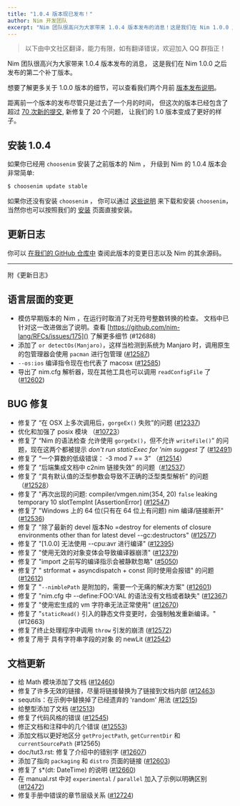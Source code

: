 ```yaml
---
title: "1.0.4 版本现已发布！"
author: Nim 开发团队
excerpt: "Nim 团队很高兴为大家带来 1.0.4 版本发布的消息！这是我们在 Nim 1.0.0 之后发布的第二个补丁版本。"
---
```


> 以下由中文社区翻译，能力有限，如有翻译错误，欢迎加入 QQ 群指正！

Nim 团队很高兴为大家带来 1.0.4 版本发布的消息，
这是我们在 Nim 1.0.0 之后发布的第二个补丁版本。

想要了解更多关于 1.0.0 版本的细节，可以查看我们两个月前
[版本发布说明](/blog/2019/09/23/version-100-released.html)。

距离前一个版本的发布尽管只是过去了一个月的时间，
但这次的版本已经包含了超过 [70 次新的提交](https://github.com/nim-lang/Nim/compare/v1.0.2...v1.0.4),
新修复了 20 个问题，
让我们的 1.0 版本变成了更好的样子。


## 安装 1.0.4

如果你已经用 ``choosenim`` 安装了之前版本的 Nim ，
升级到 Nim 的 1.0.4 版本会非常简单:

```bash
$ choosenim update stable
```

如果你还没有安装 ``choosenim`` ，
你可以通过
[这些说明](https://github.com/dom96/choosenim) 来下载和安装 ``choosenim``，
当然你也可以按照我们的
[安装](/install.html) 页面直接安装。


## 更新日志

你可以
[在我们的 GitHub 仓库中](https://github.com/nim-lang/Nim/blob/version-1-0/changelogs/changelog_1_0_4.md)
查阅此版本的变更日志以及 Nim 的其余源码。

---
附《更新日志》
## 语言层面的变更

* 模仿早期版本的 Nim ，在运行时取消了对无符号整数转换的检查。
文档中已针对这一改进做出了说明。查看 [https://github.com/nim-lang/RFCs/issues/175]() 了解更多细节 (#12688)
* 添加了 `or detectOs(Manjaro)`，这样当检测到系统为 Manjaro 时，调用原生的包管理器会使用 `pacman` 进行包管理 ([#12587](https://github.com/nim-lang/Nim/pull/12587))
* `--os:ios` 编译指令现在也代表了 macosx ([#12585](https://github.com/nim-lang/Nim/pull/12585))
* 导出了 nim.cfg 解析器，现在其他工具也可以调用 `readConfigFile` 了 ([#12602](https://github.com/nim-lang/Nim/pull/12602
))

## BUG 修复

* 修复了 “在 OSX 上多次调用后，`gorgeEx()` 失败”的问题 ([#12337](https://github.com/nim-lang/Nim/issues/12337))
* 优化和加强了 posix 模块 （[#10723](https://github.com/nim-lang/Nim/issues/10723)）
* 修复了 “Nim 的语法检查 允许使用 `gorgeEx()`，但不允许 `writeFile()`” 的问题，现在这两个都被提示 *don't run staticExec for 'nim suggest* 了 ([#12491](https://github.com/nim-lang/Nim/issues/12491))
* 修复了 “一个算数的低级错误： -3 mod 7 == 3” （[#12514](https://github.com/nim-lang/Nim/issues/12514)）
* 修复了 “后端集成文档中 c2nim 链接失效” 的问题（[#12537](https://github.com/nim-lang/Nim/issues/12537)）
* 修复了 “‎具有默认值的泛型参数会导致不正确的泛型类型解析‎” 的问题 （[#12528](https://github.com/nim-lang/Nim/issues/12528)）
* 修复了 "再次出现的问题: compiler/vmgen.nim(354, 20) `false` leaking temporary 10 slotTempInt [AssertionError] 
([#12547](https://github.com/nim-lang/Nim/issues/12547))
* 修复了 "Windows 上的 64 位(只有在 64 位上有问题) nim 编译/链接断开" ([#12536](https://github.com/nim-lang/Nim/issues/12536))
* 修复了 "除了最新的 devel 版本No =destroy for elements of closure environments other than for latest devel --gc:destructors" ([#12577](https://github.com/nim-lang/Nim/issues/12577))
* 修复了 "[1.0.0] 无法使用 --cpu:avr 进行编译" ([#12395](https://github.com/nim-lang/Nim/issues/12395))
* 修复了 "使用无效的对象变体会导致编译器崩溃" ([#12379](https://github.com/nim-lang/Nim/issues/12379))
* 修复了 "import 之前写的编译指示会被静默忽略" ([#5050](https://github.com/nim-lang/Nim/issues/5050))
* 修复了 " strformat + asyncdispatch + const 同时使用会报错" 的问题 ([#12612](https://github.com/nim-lang/Nim/issues/12612))
* 修复了 "`--nimblePath` 是附加的，需要一个无痛的解决方案" ([#12601](https://github.com/nim-lang/Nim/issues/12601))
* 修复了 "nim.cfg 中 --define:FOO:VAL 的语法没有文档或者缺失" ([#12367](https://github.com/nim-lang/Nim/issues/12367))
* 修复了 "使用宏生成的 vm 字符串无法正常使用" ([#12670](https://github.com/nim-lang/Nim/issues/12670))
* 修复了 "`staticRead()` 引入的静态文件变更时，会强制触发重新编译。" (#12663)
* 修复了终止处理程序中调用 `throw` 引发的崩溃 ([#12572](https://github.com/nim-lang/Nim/pull/12572))
* 修复了用于 具有字符串字段的对象 的 newLit ([#12542](https://github.com/nim-lang/Nim/pull/12542))

## 文档更新
* 给 Math 模块添加了文档 ([#12460](https://github.com/nim-lang/Nim/pull/12460))
* 修复了许多无效的链接，尽量将链接替换为了链接到文档内部 ([#12463](https://github.com/nim-lang/Nim/pull/12463))
* sequtils：在示例中替换掉了已经遗弃的 'random' 用法 ([#12515](https://github.com/nim-lang/Nim/pull/12515))
* 给整型添加了文档 ([#12513](https://github.com/nim-lang/Nim/pull/12513))
* 修复了代码风格的错误 ([#12545](https://github.com/nim-lang/Nim/pull/12545))
* 修正文档和注释中的几个错误 ([#12553](https://github.com/nim-lang/Nim/pull/12553))
* 添加文档以更好地区分 `getProjectPath`, `getCurrentDir` 和 `currentSourcePath` (#12565)
* doc/tut3.rst: 修复了介绍中的错别字 ([#12607](https://github.com/nim-lang/Nim/pull/12607))
* 添加了指向 `packaging` 和 `distro` 页面的链接 ([#12603](https://github.com/nim-lang/Nim/pull/12603))
* 修复了 `$`*(dt: DateTime) 的说明 ([#12660](https://github.com/nim-lang/Nim/pull/12660/files))
* 在 manual.rst 中对 `experimental` / `parallel` 加入了示例以明确区别  ([#12472](https://github.com/nim-lang/Nim/pull/12472))
* 修复手册中错误的章节层级关系 ([#12724](https://github.com/nim-lang/Nim/pull/12724))
